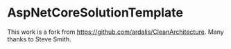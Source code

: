 # AspNetCoreSolutionTemplate

This work is a fork from https://github.com/ardalis/CleanArchitecture.   Many thanks to Steve Smith.
